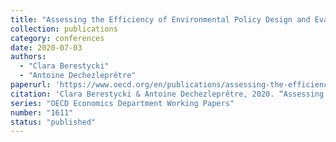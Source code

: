 ```yaml
---
title: "Assessing the Efficiency of Environmental Policy Design and Evaluation: Results from a 2018 Cross-country Survey"
collection: publications
category: conferences
date: 2020-07-03
authors:
  - "Clara Berestycki"
  - "Antoine Dechezleprêtre"
paperurl: 'https://www.oecd.org/en/publications/assessing-the-efficiency-of-environmental-policy-design-and-evaluation-results-from-a-2018-cross-country-survey_482f8fbe-en.html'
citation: 'Clara Berestycki & Antoine Dechezleprêtre, 2020. “Assessing the efficiency of environmental policy design and evaluation: Results from a 2018 cross-country survey”, OECD Economics Department Working Papers No. 1611, OECD Publishing.'
series: "OECD Economics Department Working Papers"
number: "1611"
status: "published"
---
```

